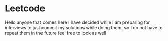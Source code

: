 # Leetcode
Hello anyone that comes here I have decided while I am preparing for interviews to just commit my solutions while doing them, so I do not have to repeat them in the future
feel free to look as well
